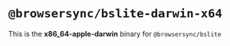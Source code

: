 # `@browsersync/bslite-darwin-x64`

This is the **x86_64-apple-darwin** binary for `@browsersync/bslite`
